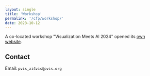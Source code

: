 ```yaml
---
layout: single
title: 'Workshop'
permalink: '/cfp/workshop/'
date: 2023-10-12
---
```


A co-located workshop "Visualization Meets AI 2024" opened its [own website](https://vismeetsai.github.io).

## Contact

Email: `pvis_ai4vis@pvis.org`
